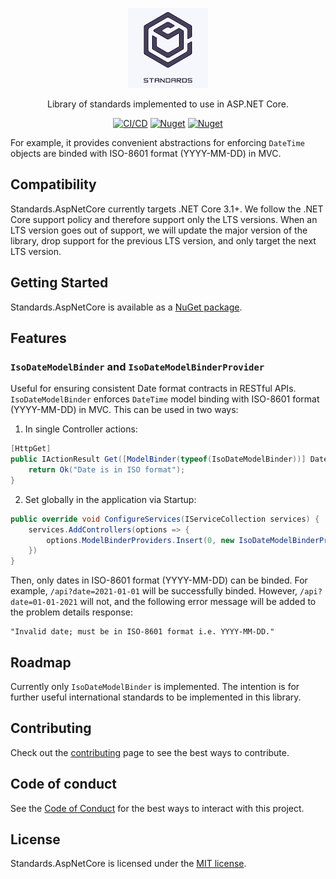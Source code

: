 <p align="center"><a href="https://github.com/marcusturewicz/Standards.AspNetCore"><img src="logo.png" alt="Standards.AspNetCore logo"/></a></p>

<p align="center">Library of standards implemented to use in ASP.NET Core.</p>

<div align="center">

[![CI/CD](https://github.com/marcusturewicz/standards-aspnetcore/actions/workflows/cicd.yml/badge.svg)](https://github.com/marcusturewicz/standards-aspnetcore/actions/workflows/cicd.yml)
[![Nuget](https://img.shields.io/nuget/v/Standards.AspNetCore)](https://www.nuget.org/packages/Standards.AspNetCore)
[![Nuget](https://img.shields.io/nuget/dt/Standards.AspNetCore)](https://www.nuget.org/packages/Standards.AspNetCore)

</div>

For example, it provides convenient abstractions for enforcing `DateTime` objects are binded with ISO-8601 format (YYYY-MM-DD) in MVC.



## Compatibility

Standards.AspNetCore currently targets .NET Core 3.1+. We follow the .NET Core support policy and therefore support only the LTS versions. When an LTS version goes out of support, we will update the major version of the library, drop support for the previous LTS version, and only target the next LTS version.

## Getting Started

Standards.AspNetCore is available as a [NuGet package](https://www.nuget.org/packages/Standards.AspNetCore). 

## Features

### `IsoDateModelBinder` and `IsoDateModelBinderProvider`

Useful for ensuring consistent Date format contracts in RESTful APIs. `IsoDateModelBinder` enforces `DateTime` model binding with ISO-8601 format (YYYY-MM-DD) in MVC. This can be used in two ways:

1. In single Controller actions:

```cs
[HttpGet]
public IActionResult Get([ModelBinder(typeof(IsoDateModelBinder))] DateTime date) {
    return Ok("Date is in ISO format");
}
```

2. Set globally in the application via Startup:

```cs
public override void ConfigureServices(IServiceCollection services) {
    services.AddControllers(options => {
        options.ModelBinderProviders.Insert(0, new IsoDateModelBinderProvider());
    })
}
```

Then, only dates in ISO-8601 format (YYYY-MM-DD) can be binded. For example, `/api?date=2021-01-01` will be successfully binded. However, `/api?date=01-01-2021` will not, and the following error message will be added to the problem details response:

```
"Invalid date; must be in ISO-8601 format i.e. YYYY-MM-DD."
```

## Roadmap

Currently only `IsoDateModelBinder` is implemented. The intention is for further useful international standards to be implemented in this library.

## Contributing

Check out the [contributing](CONTRIBUTING.md) page to see the best ways to contribute.

## Code of conduct

See the [Code of Conduct](CODE_OF_CONDUCT.md) for the best ways to interact with this project.

## License

Standards.AspNetCore is licensed under the [MIT license](LICENSE).







